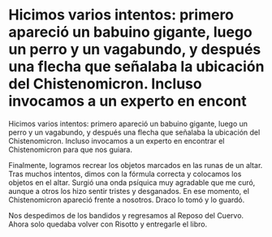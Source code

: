 # Hicimos varios intentos: primero apareció un babuino gigante, luego un perro y un vagabundo, y después una flecha que señalaba la ubicación del Chistenomicron. Incluso invocamos a un experto en encont

Hicimos varios intentos: primero apareció un babuino gigante, luego un perro y un vagabundo, y después una flecha que señalaba la ubicación del Chistenomicron. Incluso invocamos a un experto en encontrar el Chistenomicron para que nos guiara.

Finalmente, logramos recrear los objetos marcados en las runas de un altar. Tras muchos intentos, dimos con la fórmula correcta y colocamos los objetos en el altar. Surgió una onda psíquica muy agradable que me curó, aunque a otros los hizo sentir tristes y desganados. En ese momento, el Chistenomicron apareció frente a nosotros. Draco lo tomó y lo guardó.

Nos despedimos de los bandidos y regresamos al Reposo del Cuervo. Ahora solo quedaba volver con Risotto y entregarle el libro.


